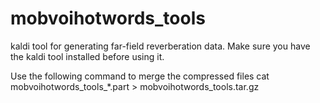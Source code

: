 # mobvoihotwords_tools
kaldi tool for generating far-field reverberation data.
Make sure you have the kaldi tool installed before using it.


Use the following command to merge the compressed files
cat mobvoihotwords_tools_*.part > mobvoihotwords_tools.tar.gz
